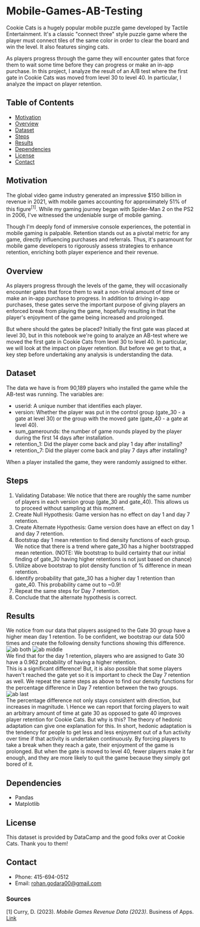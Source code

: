 # Mobile-Games-AB-Testing
Cookie Cats is a hugely popular mobile puzzle game developed by Tactile Entertainment. It's a classic "connect three" style puzzle game where the player must connect tiles of the same color in order to clear the board and win the level. It also features singing cats.

As players progress through the game they will encounter gates that force them to wait some time before they can progress or make an in-app purchase. In this project, I analyze the result of an A/B test where the first gate in Cookie Cats was moved from level 30 to level 40. In particular, I analyze the impact on player retention.

## Table of Contents
- [Motivation](#motivation)
- [Overview](#overview)
- [Dataset](#dataset)
- [Steps](#steps)
- [Results](#results)
- [Dependencies](#dependencies)
- [License](#license)
- [Contact](#contact)


## Motivation
The global video game industry generated an impressive $150 billion in revenue in 2021, with mobile games accounting for approximately 51% of this figure<sup>[1]</sup>. While my gaming journey began with Spider-Man 2 on the PS2 in 2006, I've witnessed the undeniable surge of mobile gaming.

Though I'm deeply fond of immersive console experiences, the potential in mobile gaming is palpable. Retention stands out as a pivotal metric for any game, directly influencing purchases and referrals. Thus, it's paramount for mobile game developers to rigorously assess strategies to enhance retention, enriching both player experience and their revenue.

## Overview
As players progress through the levels of the game, they will occasionally encounter gates that force them to wait a non-trivial amount of time or make an in-app purchase to progress. In addition to driving in-app purchases, these gates serve the important purpose of giving players an enforced break from playing the game, hopefully resulting in that the player's enjoyment of the game being increased and prolonged.

But where should the gates be placed? Initially the first gate was placed at level 30, but in this notebook we're going to analyze an AB-test where we moved the first gate in Cookie Cats from level 30 to level 40. In particular, we will look at the impact on player retention. But before we get to that, a key step before undertaking any analysis is understanding the data.

## Dataset

The data we have is from 90,189 players who installed the game while the AB-test was running. The variables are:

- userid: A unique number that identifies each player.
- version: Whether the player was put in the control group (gate_30 - a gate at level 30) or the group with the moved gate (gate_40 - a gate at level 40).
- sum_gamerounds: the number of game rounds played by the player during the first 14 days after installation.
- retention_1: Did the player come back and play 1 day after installing?
- retention_7: Did the player come back and play 7 days after installing?

When a player installed the game, they were randomly assigned to either.

## Steps
1. Validating Database:
We notice that there are roughly the same number of players in each version group (gate_30 and gate_40). This allows us to proceed without sampling at this moment.
2. Create Null Hypothesis: Game version has no effect on day 1 and day 7 retention.
3. Create Alternate Hypothesis: Game version does have an effect on day 1 and day 7 retention.
4. Bootstrap day 1 mean retention to find density functions of each group. We notice that there is a trend where gate_30 has a higher bootstrapped mean retention. (NOTE: We bootstrap to build certainty that our initial finding of gate_30 having higher retentions is not just based on chance)
5. Utilize above bootstrap to plot density function of % difference in mean retention.
6. Identify probability that gate_30 has a higher day 1 retention than gate_40. This probability came out to ~0.9!
7. Repeat the same steps for Day 7 retention.
8. Conclude that the alternate hypothesis is correct.

## Results
We notice from our data that players assigned to the Gate 30 group have a higher mean day 1 retention. To be confident, we bootstrap our data 500 times and create the following density functions showing this difference. \
![ab both](https://github.com/rohangodara/Mobile-Games-AB-Testing/assets/77946323/ee54fcf0-c3d3-4bc8-bfe3-be638f04beba)
![ab middle](https://github.com/rohangodara/Mobile-Games-AB-Testing/assets/77946323/252f31e6-5237-4d5f-97ad-61d6838af654) \
We find that for the day 1 retention, players who are assigned to Gate 30 have a 0.962 probability of having a higher retention. \
This is a significant difference! But, it is also possible that some players haven't reached the gate yet so it is important to check the Day 7 retention as well. We repeat the same steps as above to find our density functions for the percentage difference in Day 7 retention between the two groups. \
![ab last](https://github.com/rohangodara/Mobile-Games-AB-Testing/assets/77946323/9f4d2b25-caed-4e55-ab89-46c95e784af1) \
The percentage difference not only stays consistent with direction, but increases in magnitude. \ 
Hence we can report that forcing players to wait an arbitrary amount of time at gate 30 as opposed to gate 40 improves player retention for Cookie Cats. But why is this? The theory of hedonic adaptation can give one explanation for this. In short, hedonic adaptation is the tendency for people to get less and less enjoyment out of a fun activity over time if that activity is undertaken continuously. By forcing players to take a break when they reach a gate, their enjoyment of the game is prolonged. But when the gate is moved to level 40, fewer players make it far enough, and they are more likely to quit the game because they simply got bored of it.

## Dependencies
- Pandas
- Matplotlib

## License
This dataset is provided by DataCamp and the good folks over at Cookie Cats. Thank you to them!

## Contact
- Phone: 415-694-0512
- Email: rohan.godara00@gmail.com

### Sources
[1] Curry, D. (2023). _Mobile Games Revenue Data (2023)_. Business of Apps. [Link](https://www.businessofapps.com/data/mobile-games-revenue/#:~:text=Even%20though%20mobile%20games%20still,of%20all%20revenue%20in%202021.)
